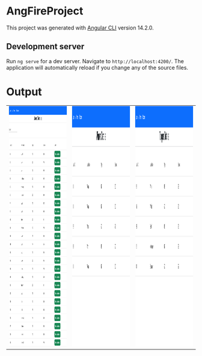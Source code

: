 # AngFireProject

This project was generated with [Angular CLI](https://github.com/angular/angular-cli) version 14.2.0.

## Development server

Run `ng serve` for a dev server. Navigate to `http://localhost:4200/`. The application will automatically reload if you change any of the source files.

# Output

<table>
  <tr>
    <td> <img src="./screenshot/ss1.png"  alt="1" width = 360px height = 640px ></td>
    <td> <img src="./screenshot/ss2.png" alt="2" width = 360px height = 640px></td>
    <td> <img src="./screenshot/ss3.png" alt="3" width = 360px height = 640px></td>
   </tr> 
 
</table>
